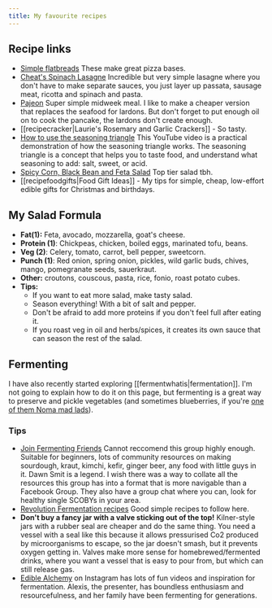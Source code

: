 ```yaml
---
title: My favourite recipes
---
```

## Recipe links
- [Simple flatbreads](https://www.bbcgoodfood.com/recipes/no-yeast-pizza-dough) These make great pizza bases.
- [Cheat's Spinach Lasagne](https://www.gimmesomeoven.com/spinach-lasagna-recipe/) Incredible but very simple lasagne where you don't have to make separate sauces, you just layer up passata, sausage meat, ricotta and spinach and pasta.
- [Pajeon](https://www.maangchi.com/recipe/pajeon) Super simple midweek meal. I like to make a cheaper version that replaces the seafood for lardons. But don't forget to put enough oil on to cook the pancake, the lardons don't create enough.
- [[recipecracker|Laurie's Rosemary and Garlic Crackers]] - So tasty.
- [How to use the seasoning triangle](https://youtu.be/mFzCV2wI6Jc?si=VcXND9Nnb7riUSsa) This YouTube video is a practical demonstration of how the seasoning triangle works. The seasoning triangle is a concept that helps you to taste food, and understand what seasoning to add: salt, sweet, or acid.
- [Spicy Corn, Black Bean and Feta Salad](https://www.bbcgoodfood.com/recipes/spicy-corn-black-bean-feta-salad) Top tier salad tbh. 
- [[recipefoodgifts|Food Gift Ideas]] - My tips for simple, cheap, low-effort edible gifts for Christmas and birthdays.

## My Salad Formula
- **Fat(1):** Feta, avocado, mozzarella, goat's cheese.
- **Protein (1)**: Chickpeas, chicken, boiled eggs, marinated tofu, beans.
- **Veg (2)**: Celery, tomato, carrot, bell pepper, sweetcorn.
- **Punch (1)**: Red onion, spring onion, pickles, wild garlic buds, chives, mango, pomegranate seeds, sauerkraut. 
- **Other:** croutons, couscous, pasta, rice, fonio, roast potato cubes.
- **Tips:**
   	- If you want to eat more salad, make tasty salad.
   	- Season everything! With a bit of salt and pepper.
   	- Don't be afraid to add more proteins if you don't feel full after eating it.
   	- If you roast veg in oil and herbs/spices, it creates its own sauce that can season the rest of the salad.

## Fermenting
I have also recently started exploring [[fermentwhatis|fermentation]]. I'm not going to explain how to do it on this page, but fermenting is a great way to preserve and pickle vegetables (and sometimes blueberries, if you're [one of them Noma mad lads](https://www.illinoistimes.com/food-drink/foundations-of-flavor-the-noma-guide-to-fermentation-11448252)).
### Tips
- [Join Fermenting Friends](https://www.facebook.com/share/d4zh3ZfDae5VqaYa/) Cannot reccomend this group highly enough. Suitable for beginners, lots of community resources on making sourdough, kraut, kimchi, kefir, ginger beer, any food with little guys in it. Dawn Smit is a legend. I wish there was a way to collate all the resources this group has into a format that is more navigable than a Facebook Group. They also have a group chat where you can, look for healthy single SCOBYs in your area.
- [Revolution Fermentation recipes](https://revolutionfermentation.com/en/) Good simple recipes to follow here.
- **Don't buy a fancy jar with a valve sticking out of the top!** Kilner-style jars with a rubber seal are cheaper and do the same thing. You need a vessel with a seal like this because it allows pressurised Co2 produced by microorganisms to escape, so the jar doesn't smash, but it prevents oxygen getting in. Valves make more sense for homebrewed/fermented drinks, where you want a vessel that is easy to pour from, but which can still release gas.
- [Edible Alchemy](https://www.instagram.com/ediblealchemy.co/) on Instagram has lots of fun videos and inspiration for fermentation. Alexis, the presenter, has boundless enthusiasm and resourcefulness, and her family have been fermenting for generations.